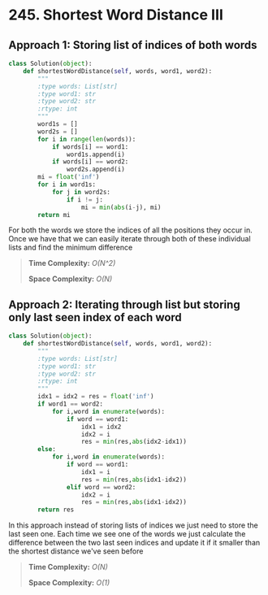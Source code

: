 # 245. Shortest Word Distance III

## Approach 1: Storing list of indices of both words

```python
class Solution(object):
    def shortestWordDistance(self, words, word1, word2):
        """
        :type words: List[str]
        :type word1: str
        :type word2: str
        :rtype: int
        """
        word1s = []
        word2s = []
        for i in range(len(words)):
            if words[i] == word1:
                word1s.append(i)
            if words[i] == word2:
                word2s.append(i)
        mi = float('inf')
        for i in word1s:
            for j in word2s:
                if i != j:
                    mi = min(abs(i-j), mi)
        return mi
```

For both the words we store the indices of all the positions they occur in. Once we have that we can easily iterate through both of these individual lists and find the minimum difference

> **Time Complexity:** _O\(N^2\)_
>
> **Space Complexity:** _O\(N\)_

## Approach 2: Iterating through list but storing only last seen index of each word

```python
class Solution(object):
    def shortestWordDistance(self, words, word1, word2):
        """
        :type words: List[str]
        :type word1: str
        :type word2: str
        :rtype: int
        """
        idx1 = idx2 = res = float('inf')
        if word1 == word2:
            for i,word in enumerate(words):
                if word == word1:
                    idx1 = idx2 
                    idx2 = i
                    res = min(res,abs(idx2-idx1))
        else:
            for i,word in enumerate(words):
                if word == word1:
                    idx1 = i
                    res = min(res,abs(idx1-idx2))
                elif word == word2:
                    idx2 = i
                    res = min(res,abs(idx1-idx2))
        return res
```

In this approach instead of storing lists of indices we just need to store the last seen one. Each time we see one of the words we just calculate the difference between the two last seen indices and update it if it smaller than the shortest distance we've seen before

> **Time Complexity:** _O\(N\)_
>
> **Space Complexity:** _O\(1\)_

